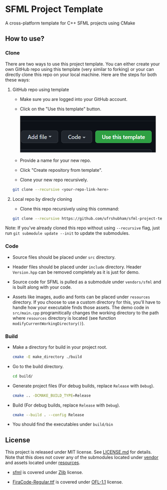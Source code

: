 # SFML Project Template

A cross-platform template for C++ SFML projects using CMake

## How to use?

### Clone

There are two ways to use this project template. You can either create your own GitHub repo using this template (very similar to forking) or your can directly clone this repo on your local machine. Here are the steps for both these ways:

1. GitHub repo using template

    - Make sure you are logged into your GitHub account.

    - Click on the "Use this template" button.

        ![Use this template button](readme-assets/use-this-template-button.png)

    - Provide a name for your new repo.

    - Click "Create repository from template".

    - Clone your new repo recursively.

    ```bash
    git clone --recursive <your-repo-link-here>
    ```

2. Local repo by direcly cloning

    - Clone this repo recursively using this command:

    ```bash
    git clone --recursive https://github.com/ufrshubham/sfml-project-template.git
    ```

Note: If you've already cloned this repo without using `--recursive` flag, just run `git submodule update --init` to update the submodules.

### Code

- Source files should be placed under `src` directory.

- Header files should be placed under `include` directory. Header `Version.hpp` can be removed completely as it is just for demo.

- Source code for SFML is pulled as a submodule under `vendors/sfml` and is built along with your code.

- Assets like images, audio and fonts can be placed under `resources` directory. If you choose to use a custom directory for this, you'll have to handle how your executable finds those assets. The demo code in `src/main.cpp` programitically changes the working directory to the path where `resources` directory is located (see function `modifyCurrentWorkingDirectory()`).

### Build

- Make a directory for build in your project root.

    ```bash
    cmake -E make_directory ./build
    ```

- Go to the build directory.

    ```bash
    cd build/
    ```

- Generate project files (For debug builds, replace `Release` with `Debug`).

    ```bash
    cmake .. -DCMAKE_BUILD_TYPE=Release
    ```

- Build (For debug builds, replace `Release` with `Debug`).

    ```bash
    cmake --build . --config Release
    ```

- You should find the executables under `build/bin`

## License

This project is released under MIT license. See [LICENSE.md](LICENSE.md) for details. Note that this does not cover any of the submodules located under [vendor](vendors/) and assets located under [resources](resources/).

- [sfml](vendors/sfml/) is covered under [Zlib](vendors/sfml/license.md) license.

- [FiraCode-Regular.ttf](resourcs/FiraCode-Regular.ttf) is covered under [OFL-1.1](https://github.com/tonsky/FiraCode/blob/master/LICENSE) license.
